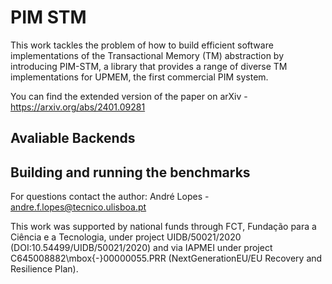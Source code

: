 # PIM STM

This work tackles the problem of how to build efficient software implementations of the Transactional Memory (TM) abstraction by introducing PIM-STM, a library that provides a range of diverse TM implementations for UPMEM, the first commercial PIM system.

You can find the extended version of the paper on arXiv - https://arxiv.org/abs/2401.09281

## Avaliable Backends



## Building and running the benchmarks



For questions contact the author: André Lopes - andre.f.lopes@tecnico.ulisboa.pt

This work was supported by national funds through FCT, Fundação para a Ciência e a Tecnologia, under project UIDB/50021/2020 (DOI:10.54499/UIDB/50021/2020) and via IAPMEI under project C645008882\mbox{-}00000055.PRR (NextGenerationEU/EU Recovery and Resilience Plan).